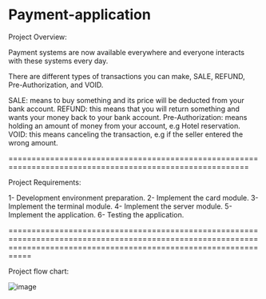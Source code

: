 # Payment-application

Project Overview:

Payment systems are now available everywhere and everyone interacts with these systems every day.

There are different types of transactions you can make, SALE, REFUND, Pre-Authorization, and VOID.

SALE: means to buy something and its price will be deducted from your bank account.
REFUND: this means that you will return something and wants your money back to your bank account.
Pre-Authorization: means holding an amount of money from your account, e.g Hotel reservation.
VOID: this means canceling the transaction, e.g if the seller entered the wrong amount.

==========================================================================================================

Project Requirements:

1- Development environment preparation.
2- Implement the card module.
3- Implement the terminal module.
4- Implement the server module.
5- Implement the application.
6- Testing the application.

=======================================================================================================================================================================

Project flow chart:

![image](https://user-images.githubusercontent.com/110255978/197252131-b1e74e1c-1545-463a-9082-7c40b91b9aa3.png)
